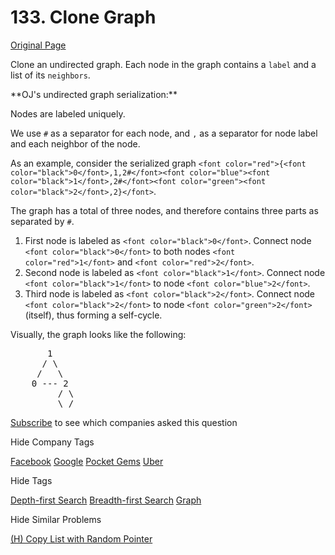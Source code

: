 # 133. Clone Graph

[Original Page](https://leetcode.com/problems/clone-graph/)

Clone an undirected graph. Each node in the graph contains a `label` and a list of its `neighbors`.

<div>  
**OJ's undirected graph serialization:**

Nodes are labeled uniquely.

We use `#` as a separator for each node, and `,` as a separator for node label and each neighbor of the node.

As an example, consider the serialized graph `<font color="red">{<font color="black">0</font>,1,2#</font><font color="blue"><font color="black">1</font>,2#</font><font color="green"><font color="black">2</font>,2}</font>`.

The graph has a total of three nodes, and therefore contains three parts as separated by `#`.

1.  First node is labeled as `<font color="black">0</font>`. Connect node `<font color="black">0</font>` to both nodes `<font color="red">1</font>` and `<font color="red">2</font>`.
2.  Second node is labeled as `<font color="black">1</font>`. Connect node `<font color="black">1</font>` to node `<font color="blue">2</font>`.
3.  Third node is labeled as `<font color="black">2</font>`. Connect node `<font color="black">2</font>` to node `<font color="green">2</font>` (itself), thus forming a self-cycle.

Visually, the graph looks like the following:

<pre>       1
      / \
     /   \
    0 --- 2
         / \
         \_/
</pre>

</div>

<div>

[Subscribe](/subscribe/) to see which companies asked this question

</div>

<div>

<div id="company_tags" class="btn btn-xs btn-warning">Hide Company Tags</div>

<span class="hidebutton" style="display: inline;">[Facebook](/company/facebook/) [Google](/company/google/) [Pocket Gems](/company/pocket-gems/) [Uber](/company/uber/)</span></div>

<div>

<div id="tags" class="btn btn-xs btn-warning">Hide Tags</div>

<span class="hidebutton" style="display: inline;">[Depth-first Search](/tag/depth-first-search/) [Breadth-first Search](/tag/breadth-first-search/) [Graph](/tag/graph/)</span></div>

<div>

<div id="similar" class="btn btn-xs btn-warning">Hide Similar Problems</div>

<span class="hidebutton" style="display: inline;">[(H) Copy List with Random Pointer](/problems/copy-list-with-random-pointer/)</span></div>